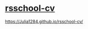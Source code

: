 # [rsschool-cv](https://Julia1284.github.io/rsschool-cv/cv)
https://Julia1284.github.io/rsschool-cv/
